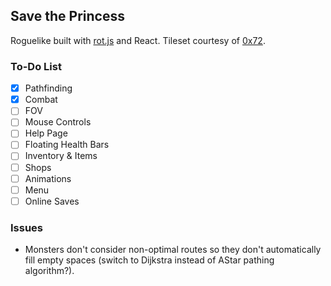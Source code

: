## Save the Princess

Roguelike built with [rot.js](http://ondras.github.io/rot.js/hp/) and React. Tileset courtesy of [0x72](https://0x72.itch.io/dungeontileset-ii).

### To-Do List

- [x] Pathfinding 
- [x] Combat
- [ ] FOV
- [ ] Mouse Controls
- [ ] Help Page
- [ ] Floating Health Bars
- [ ] Inventory & Items
- [ ] Shops
- [ ] Animations
- [ ] Menu
- [ ] Online Saves

### Issues

- Monsters don't consider non-optimal routes so they don't automatically fill empty spaces (switch to Dijkstra instead of AStar pathing algorithm?).